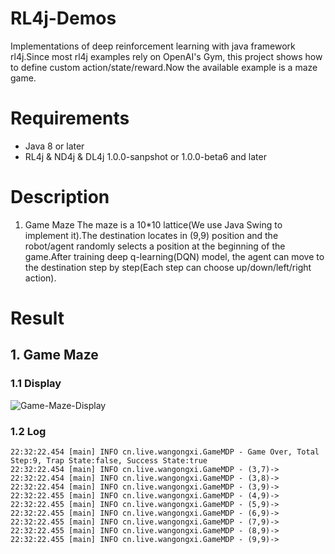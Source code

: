 # RL4j-Demos
Implementations of deep reinforcement learning with java framework rl4j.Since most rl4j examples rely on OpenAI's Gym, this project shows how to define custom action/state/reward.Now the available example is a maze game.

# Requirements
- Java 8 or later
- RL4j & ND4j & DL4j 1.0.0-sanpshot or 1.0.0-beta6 and later

# Description
1. Game Maze
The maze is a 10*10 lattice(We use Java Swing to implement it).The destination locates in (9,9) position and the robot/agent randomly selects a position at the beginning of the game.After training deep q-learning(DQN) model, the agent can move to the destination step by step(Each step can choose up/down/left/right action).

# Result
## 1. Game Maze
### 1.1 Display 
![Game-Maze-Display](https://raw.githubusercontent.com/AllenWGX/RL4j-Demos/master/imgs/Game-Maze.gif)
### 1.2 Log
	22:32:22.454 [main] INFO cn.live.wangongxi.GameMDP - Game Over, Total Step:9, Trap State:false, Success State:true
	22:32:22.454 [main] INFO cn.live.wangongxi.GameMDP - (3,7)->
	22:32:22.454 [main] INFO cn.live.wangongxi.GameMDP - (3,8)->
	22:32:22.454 [main] INFO cn.live.wangongxi.GameMDP - (3,9)->
	22:32:22.455 [main] INFO cn.live.wangongxi.GameMDP - (4,9)->
	22:32:22.455 [main] INFO cn.live.wangongxi.GameMDP - (5,9)->
	22:32:22.455 [main] INFO cn.live.wangongxi.GameMDP - (6,9)->
	22:32:22.455 [main] INFO cn.live.wangongxi.GameMDP - (7,9)->
	22:32:22.455 [main] INFO cn.live.wangongxi.GameMDP - (8,9)->
	22:32:22.455 [main] INFO cn.live.wangongxi.GameMDP - (9,9)->